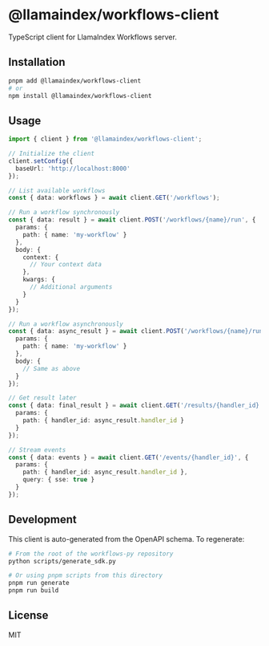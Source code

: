 # @llamaindex/workflows-client

TypeScript client for LlamaIndex Workflows server.

## Installation

```bash
pnpm add @llamaindex/workflows-client
# or
npm install @llamaindex/workflows-client
```

## Usage

```typescript
import { client } from '@llamaindex/workflows-client';

// Initialize the client
client.setConfig({
  baseUrl: 'http://localhost:8000'
});

// List available workflows
const { data: workflows } = await client.GET('/workflows');

// Run a workflow synchronously
const { data: result } = await client.POST('/workflows/{name}/run', {
  params: {
    path: { name: 'my-workflow' }
  },
  body: {
    context: {
      // Your context data
    },
    kwargs: {
      // Additional arguments
    }
  }
});

// Run a workflow asynchronously
const { data: async_result } = await client.POST('/workflows/{name}/run-nowait', {
  params: {
    path: { name: 'my-workflow' }
  },
  body: {
    // Same as above
  }
});

// Get result later
const { data: final_result } = await client.GET('/results/{handler_id}', {
  params: {
    path: { handler_id: async_result.handler_id }
  }
});

// Stream events
const { data: events } = await client.GET('/events/{handler_id}', {
  params: {
    path: { handler_id: async_result.handler_id },
    query: { sse: true }
  }
});
```

## Development

This client is auto-generated from the OpenAPI schema. To regenerate:

```bash
# From the root of the workflows-py repository
python scripts/generate_sdk.py

# Or using pnpm scripts from this directory
pnpm run generate
pnpm run build
```

## License

MIT
